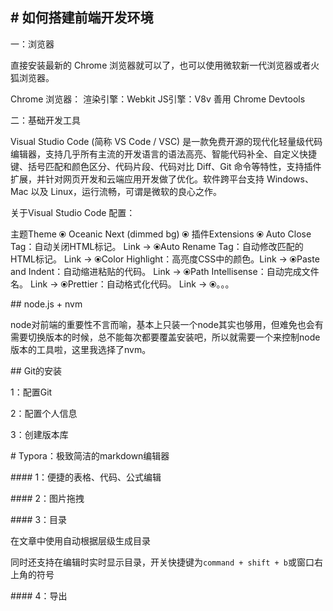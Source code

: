 ## # 如何搭建前端开发环境

一：浏览器

直接安装最新的 Chrome 浏览器就可以了，也可以使用微软新一代浏览器或者火狐浏览器。

Chrome 浏览器： 渲染引擎：Webkit   JS引擎：V8v   善用 Chrome Devtools

二：基础开发工具

Visual Studio Code (简称 VS Code / VSC) 是一款免费开源的现代化轻量级代码编辑器，支持几乎所有主流的开发语言的语法高亮、智能代码补全、自定义快捷键、括号匹配和颜色区分、代码片段、代码对比 Diff、Git 命令等特性，支持插件扩展，并针对网页开发和云端应用开发做了优化。软件跨平台支持 Windows、Mac 以及 Linux，运行流畅，可谓是微软的良心之作。

关于Visual Studio Code 配置：

主题Theme
⦿ Oceanic Next (dimmed bg)
⦿ 插件Extensions
⦿ Auto Close Tag：自动关闭HTML标记。 Link →
⦿Auto Rename Tag：自动修改匹配的HTML标记。 Link →
⦿Color Highlight：高亮度CSS中的颜色。Link →
⦿Paste and Indent：自动缩进粘贴的代码。 Link →
⦿Path Intellisense：自动完成文件名。 Link →
⦿Prettier：自动格式化代码。 Link → 
⦿。。。

\## node.js + nvm

node对前端的重要性不言而喻，基本上只装一个node其实也够用，但难免也会有需要切换版本的时候，总不能每次都要覆盖安装吧，所以就需要一个来控制node版本的工具啦，这里我选择了nvm。

\## Git的安装

1：配置Git

2：配置个人信息

3：创建版本库

\# Typora：极致简洁的markdown编辑器

\#### 1：便捷的表格、代码、公式编辑

\#### 2：图片拖拽

\#### 3：目录

在文章中使用自动根据层级生成目录

同时还支持在编辑时实时显示目录，开关快捷键为`command + shift + b`或窗口右上角的符号

\#### 4：导出

